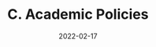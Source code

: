 ---
slug: /pages/v-policies-for-schools-abroad/academic-policies/academic-program
date: 2022-02-17
title: C. Academic Policies 
---